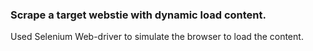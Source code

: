 ### Scrape a target webstie with dynamic load content.
Used Selenium Web-driver to simulate the browser to load the content. 
